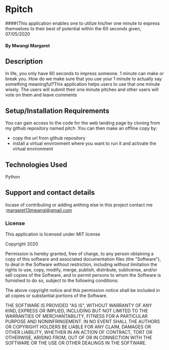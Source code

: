 

#  Rpitch 
####{This application enables one to utilize his/her one minute to express themselves to their best of potential within the 60 seconds given, 07/05/2020
#### By **Mwangi Margaret**
## Description
In life, you only have 60 seconds to impress someone. 1 minute can make or break you. How do we make sure that you use your 1 minute to actually say something meaningful?This application helps users to use that one minute wisely. The users will submit their one minute pitches and other users will vote on them and leave comments 

## Setup/Installation Requirements
You can gain access to the code for the web landing page by  cloning from my github repository named pitch .You can then make an offline copy by:
* copy the url  from github  repository
* install a virtual environment where you want to run it and activate the virtual environment

## Technologies Used
Python
## Support and contact details
Incase of contributing or adding anthing else in this project contact me :margaret13mwangi@gmail.com
### License
This application is licensed under MIT license

Copyright 2020 <Mwangi Margaret>

Permission is hereby granted, free of charge, to any person obtaining a copy of this software and associated documentation files (the "Software"), to deal in the Software without restriction, including without limitation the rights to use, copy, modify, merge, publish, distribute, sublicense, and/or sell copies of the Software, and to permit persons to whom the Software is furnished to do so, subject to the following conditions:

The above copyright notice and this permission notice shall be included in all copies or substantial portions of the Software.

THE SOFTWARE IS PROVIDED "AS IS", WITHOUT WARRANTY OF ANY KIND, EXPRESS OR IMPLIED, INCLUDING BUT NOT LIMITED TO THE WARRANTIES OF MERCHANTABILITY, FITNESS FOR A PARTICULAR PURPOSE AND NONINFRINGEMENT. IN NO EVENT SHALL THE AUTHORS OR COPYRIGHT HOLDERS BE LIABLE FOR ANY CLAIM, DAMAGES OR OTHER LIABILITY, WHETHER IN AN ACTION OF CONTRACT, TORT OR OTHERWISE, ARISING FROM, OUT OF OR IN CONNECTION WITH THE SOFTWARE OR THE USE OR OTHER DEALINGS IN THE SOFTWARE.


 